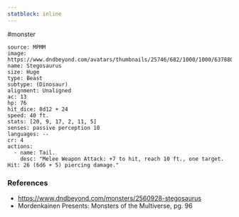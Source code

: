 ```yaml
---
statblock: inline
---
```

 #monster 

```statblock
source: MPMM
image: https://www.dndbeyond.com/avatars/thumbnails/25746/682/1000/1000/637880558052946930.jpeg
name: Stegosaurus
size: Huge
type: Beast
subtype: (Dinosaur)
alignment: Unaligned
ac: 13
hp: 76
hit_dice: 8d12 + 24
speed: 40 ft.
stats: [20, 9, 17, 2, 11, 5]
senses: passive perception 10
languages: --
cr: 4
actions:
  - name: Tail.
    desc: "Melee Weapon Attack: +7 to hit, reach 10 ft., one target. Hit: 26 (6d6 + 5) piercing damage."
```

### References

* https://www.dndbeyond.com/monsters/2560928-stegosaurus
* Mordenkainen Presents: Monsters of the Multiverse, pg. 96
